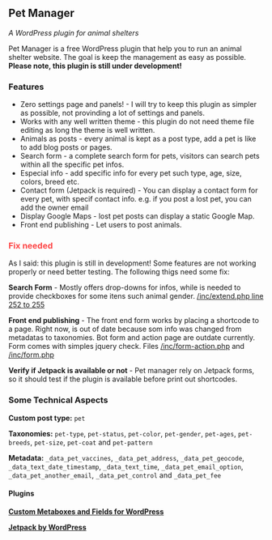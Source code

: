<h2>Pet Manager</h2>
<p><em>A WordPress plugin for animal shelters</em></p>

<p>Pet Manager is a free WordPress plugin that help you to run an animal shelter website. The goal is keep the management as easy as possible. 
<strong>Please note, this plugin is still under development!</strong></p>

<h3>Features</h3>
<ul>
<li>Zero settings page and panels! - I will try to keep this plugin as simpler as possible, not provinding a lot of settings and panels.</li>
<li>Works with any well written theme - this plugin do not need theme file editing as long the theme is well written.</li>
<li>Animals as posts - every animal is kept as a post type, add a pet is like to add blog posts or pages.</li>
<li>Search form - a complete search form for pets, visitors can search pets within all the specific pet infos.</li>
<li>Especial info - add specific info for every pet such type, age, size, colors, breed etc.</li>
<li>Contact form (Jetpack is required) - You can display a contact form for every pet, with specif contact info. e.g. if you post a lost pet, you can add the owner email</li>
<li>Display Google Maps - lost pet posts can display a static Google Map.</li>
<li>Front end publishing - Let users to post animals.</li>
</ul>

<h3 style= "color:#FD4747">Fix needed</h3>
<p>As I said: this plugin is still in development! Some features are not working properly or need better testing.
The following thigs need some fix:</p>

<p><strong>Search Form</strong> - Mostly offers drop-downs for infos, while is needed to provide checkboxes for some itens such animal gender.
<a target="_blank" href="https://github.com/Dianakc/pet-manager/blob/master/inc/extend.php">/inc/extend.php line 252 to 255</a>
</p>

<p>
<strong>Front end publishing</strong> - The front end form works by placing a shortcode to a page. Right now, is out of date because som
 info was changed from metadatas to taxonomies. Bot form and action page are outdate currently. Form comes with simples jquery check.
Files <a target="_blank" href="https://github.com/Dianakc/pet-manager/blob/master/inc/form-action.php">/inc/form-action.php</a>
 and <a target="_blank" href="https://github.com/Dianakc/pet-manager/blob/master/inc/form.php">/inc/form.php</a>
</p>

<p><b>Verify if Jetpack is available or not</b> - Pet manager rely on Jetpack forms, so it should test if the plugin is available before print out shortcodes.</p>

<h3>Some Technical Aspects</h3>

<p><b>Custom post type:</b> <code>pet</code></p>
<p><b>Taxonomies:</b> <code>pet-type</code>, <code>pet-status</code>, <code>pet-color</code>, <code>pet-gender</code>,
 <code>pet-ages</code>, <code>pet-breeds</code>, <code>pet-size</code>, <code>pet-coat</code> and <code>pet-pattern</code></p>
<p><b>Metadata:</b> <code>_data_pet_vaccines</code>, <code>_data_pet_address</code>, <code>_data_pet_geocode</code>, 
<code>_data_text_date_timestamp</code>, <code>_data_text_time</code>, <code>_data_pet_email_option</code>, <code>_data_pet_another_email</code>,
<code>_data_pet_control</code> and <code>_data_pet_fee</code></p>

<h4>Plugins</h4>
<p><b><a target="_blank" href="https://github.com/jaredatch/Custom-Metaboxes-and-Fields-for-WordPress">Custom Metaboxes and Fields for WordPress</a></b></p>
<p><b><a target="_blank" href="jetpack.me">Jetpack by WordPress</a></b></p>
